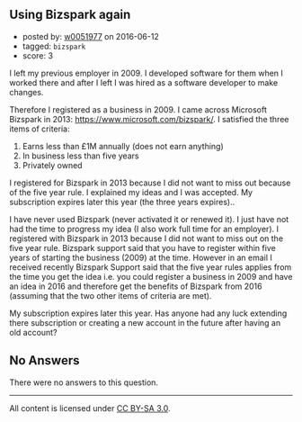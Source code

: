 ## Using Bizspark again

- posted by: [w0051977](https://stackexchange.com/users/901362/w0051977) on 2016-06-12
- tagged: `bizspark`
- score: 3

I left my previous employer in 2009.  I developed software for them when I worked there and after I left I was hired as a software developer to make changes.

Therefore I registered as a business in 2009.  I came across Microsoft Bizspark in 2013: https://www.microsoft.com/bizspark/.  I satisfied the three items of criteria:

 1. Earns less than £1M annually (does not earn anything) 
 2. In business less than five years 
 3. Privately owned

I registered for Bizspark in 2013 because I did not want to miss out because of the five year rule.  I explained my ideas and I was accepted.  My subscription expires later this year (the three years expires)..

I have never used Bizspark (never activated it or renewed it).  I just have not had the time to progress my idea (I also work full time for an employer).  I registered with Bizspark in 2013 because I did not want to miss out on the five year rule.  Bizspark support said that you have to register within five years of starting the business (2009) at the time. However in an email I received recently Bizspark Support said that the five year rules applies from the time you get the idea i.e. you could register a business in 2009 and have an idea in 2016 and therefore get the benefits of Bizspark from 2016 (assuming that the two other items of criteria are met).

My subscription expires later this year.  Has anyone had any luck extending there subscription or creating a new account in the future after having an old account?

## No Answers

There were no answers to this question.


---

All content is licensed under [CC BY-SA 3.0](https://creativecommons.org/licenses/by-sa/3.0/).
